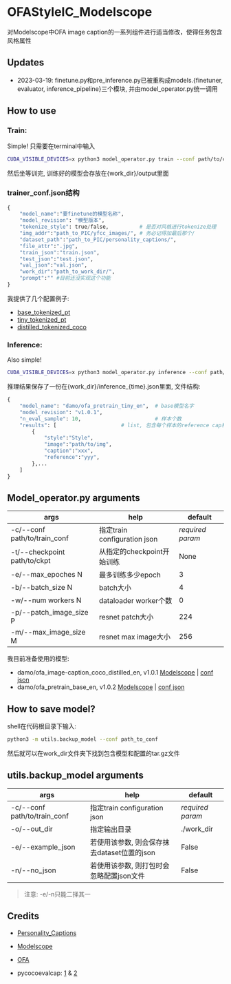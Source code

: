 # OFAStyleIC_Modelscope
对Modelscope中OFA image caption的一系列组件进行适当修改，使得任务包含风格属性

## Updates
- 2023-03-19: finetune.py和pre_inference.py已被重构成models.{finetuner, evaluator, inference_pipeline}三个模块, 并由model_operator.py统一调用

## How to use
### Train:
Simple! 只需要在terminal中输入
```sh
CUDA_VISIBLE_DEVICES=x python3 model_operator.py train --conf path/to/conf.json
```
然后坐等训完, 训练好的模型会存放在{work_dir}/output里面

### trainer_conf.json结构
```py
{
    "model_name":"要finetune的模型名称",
    "model_revision": "模型版本",
    "tokenize_style": true/false,          # 是否对风格进行tokenize处理
    "img_addr":"path_to_PIC/yfcc_images/", # 务必记得加最后那个/
    "dataset_path":"path_to_PIC/personality_captions/",
    "file_attr":".jpg",
    "train_json":"train.json",
    "test_json":"test.json",
    "val_json":"val.json",
    "work_dir":"path_to_work_dir/",
    "prompt":"" #目前还没实现这个功能
}
```
我提供了几个配置例子:
- [base_tokenized_pt](conf_examples/base_tokenized_pt.json)
- [tiny_tokenized_pt](conf_examples/tiny_tokenized_pt.json)
- [distilled_tokenized_coco](conf_examples/distilled_tokenized_coco.json)

### Inference:
Also simple! 
```sh
CUDA_VISIBLE_DEVICES=x python3 model_operator.py inference --conf path/to/conf.json
```

推理结果保存了一份在{work_dir}/inference_{time}.json里面, 文件结构:
```python
{
    "model_name": "damo/ofa_pretrain_tiny_en",  # base模型名字
    "model_revision": "v1.0.1",
    "n_eval_sample": 10,                        # 样本个数
    "results": [                     # list, 包含每个样本的reference cap和生成cap
        {
            "style":"Style",
            "image":"path/to/img",
            "caption":"xxx",
            "reference":"yyy",
        },...
    ]
}
```

## Model_operator.py arguments
| args                         | help                       | default          |
|------------------------------|----------------------------|------------------|
| -c/--conf path/to/train_conf | 指定train configuration json | *required param* |
| -t/--checkpoint path/to/ckpt | 从指定的checkpoint开始训练         | None             |
| -e/--max_epoches N           | 最多训练多少epoch                | 3                |
| -b/--batch_size N            | batch大小                    | 4                |
| -w/--num workers N           | dataloader worker个数        | 0                |
| -p/--patch_image_size P      | resnet patch大小             | 224              |
| -m/--max_image_size M        | resnet max image大小         | 256              |


我目前准备使用的模型:
- damo/ofa_image-caption_coco_distilled_en, v1.0.1  [Modelscope](https://modelscope.cn/models/damo/ofa_image-caption_coco_distilled_en/summary)  |  [conf json](conf_examples/distilled_tokenized.json)
- damo/ofa_pretrain_base_en, v1.0.2  [Modelscope](https://modelscope.cn/models/damo/ofa_pretrain_base_en/summary)  |  [conf json](conf/base_tokenized.json)


## How to save model?
shell在代码根目录下输入: 
```sh
python3 -m utils.backup_model --conf path_to_conf
```
然后就可以在work_dir文件夹下找到包含模型和配置的tar.gz文件

## utils.backup_model arguments
| args                         | help                         | default          |
|------------------------------|------------------------------|------------------|
| -c/--conf path/to/train_conf | 指定train configuration json   | *required param* |
| -o/--out_dir                 | 指定输出目录                       | ./work_dir       |
| -e/--example_json            | 若使用该参数, 则会保存抹去dataset位置的json | False            |
| -n/--no_json                 | 若使用该参数, 则打包时会忽略配置json文件      | False            |

> 注意: -e/-n只能二择其一


## Credits
- [Personality_Captions](https://openaccess.thecvf.com/content_CVPR_2019/html/Shuster_Engaging_Image_Captioning_via_Personality_CVPR_2019_paper.html)

- [Modelscope](https://modelscope.cn)

- [OFA](https://github.com/OFA-Sys/OFA)

- pycocoevalcap: [1](https://github.com/salaniz/pycocoevalcap)  &  [2](https://github.com/tylin/coco-caption)
